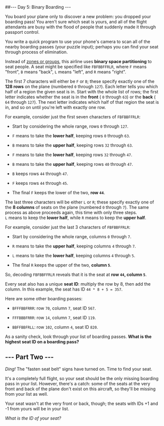 ##--- Day 5: Binary Boarding ---


You board your plane only to discover a new problem: you dropped your boarding pass! You aren't sure which seat is yours, and all of the flight attendants are busy with the flood of people that suddenly made it through passport control.

You write a 
quick program to use your phone's camera to scan all of the nearby boarding passes (your puzzle input); perhaps you can find your seat through process of elimination.

Instead of 
[zones or groups](https://www.youtube.com/watch?v=oAHbLRjF0vo), this airline uses 
**binary space partitioning** to seat people. A seat might be specified like 
`FBFBBFFRLR`, where 
`F` means "front", 
`B` means "back", 
`L` means "left", and 
`R` means "right".

The first 7 characters will either be 
`F` or 
`B`; these specify exactly one of the 
**128 rows** on the plane (numbered 
`0` through 
`127`). Each letter tells you which half of a region the given seat is in. Start with the whole list of rows; the first letter indicates whether the seat is in the 
**front** (
`0` through 
`63`) or the 
**back** (
`64` through 
`127`). The next letter indicates which half of that region the seat is in, and so on until you're left with exactly one row.

For example, consider just the first seven characters of 
`FBFBBFFRLR`:

- Start by considering the whole range, rows 
`0` through 
`127`.

- `F` means to take the 
**lower half**, keeping rows 
`0` through 
`63`.

- `B` means to take the 
**upper half**, keeping rows 
`32` through 
`63`.

- `F` means to take the 
**lower half**, keeping rows 
`32` through 
`47`.

- `B` means to take the 
**upper half**, keeping rows 
`40` through 
`47`.

- `B` keeps rows 
`44` through 
`47`.

- `F` keeps rows 
`44` through 
`45`.

- The final 
`F` keeps the lower of the two, 
**row 
`44`**.

The last three characters will be either 
`L` or 
`R`; these specify exactly one of the 
**8 columns** of seats on the plane (numbered 
`0` through 
`7`). The same process as above proceeds again, this time with only three steps.  
`L` means to keep the 
**lower half**, while 
`R` means to keep the 
**upper half**.

For example, consider just the last 3 characters of 
`FBFBBFFRLR`:

- Start by considering the whole range, columns 
`0` through 
`7`.

- `R` means to take the 
**upper half**, keeping columns 
`4` through 
`7`.

- `L` means to take the 
**lower half**, keeping columns 
`4` through 
`5`.

- The final 
`R` keeps the upper of the two, 
**column 
`5`**.

So, decoding 
`FBFBBFFRLR` reveals that it is the seat at 
**row 
`44`, column 
`5`**.

Every seat also has a unique 
**seat ID**: multiply the row by 8, then add the column. In this example, the seat has ID 
```44 * 8 + 5 = 357```.

Here are some other boarding passes:

- `BFFFBBFRRR`: row 
`70`, column 
`7`, seat ID 
`567`.

- `FFFBBBFRRR`: row 
`14`, column 
`7`, seat ID 
`119`.

- `BBFFBBFRLL`: row 
`102`, column 
`4`, seat ID 
`820`.

As a sanity check, look through your list of boarding passes. 
**What is the highest seat ID on a boarding pass?**

## --- Part Two ---

_Ding!_ The "fasten seat belt" signs have turned on. Time to find your seat.

It's a completely full flight, so your seat should be the only missing boarding pass in your list. However, there's a catch: some of the seats at the very front and back of the plane don't exist on this aircraft, so they'll be missing from your list as well.

Your seat wasn't at the very front or back, though; the seats with IDs +1 and -1 from yours will be in your list.

_What is the ID of your seat?_
